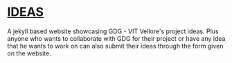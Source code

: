 # [IDEAS](http://gdgvitvellore.com/projects/)

A jekyll based website showcasing GDG - VIT Vellore's project ideas. Plus anyone who wants to collaborate with GDG for their project or have any idea that he wants to work on can also submit their ideas through the form given on the website.
